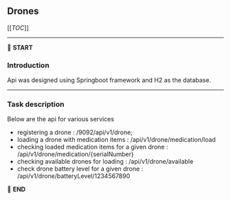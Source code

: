 ## Drones

[[_TOC_]]

---

:scroll: **START**


### Introduction

Api was designed using Springboot framework and H2 as the database.

---

### Task description


Below are the api for various services
- registering a drone : /9092/api/v1/drone;
- loading a drone with medication items : /api/v1/drone/medication/load
- checking loaded medication items for a given drone : /api/v1/drone/medication/{serialNumber} 
- checking available drones for loading : /api/v1/drone/available
- check drone battery level for a given drone : /api/v1/drone/batteryLevel/1234567890




:scroll: **END**
